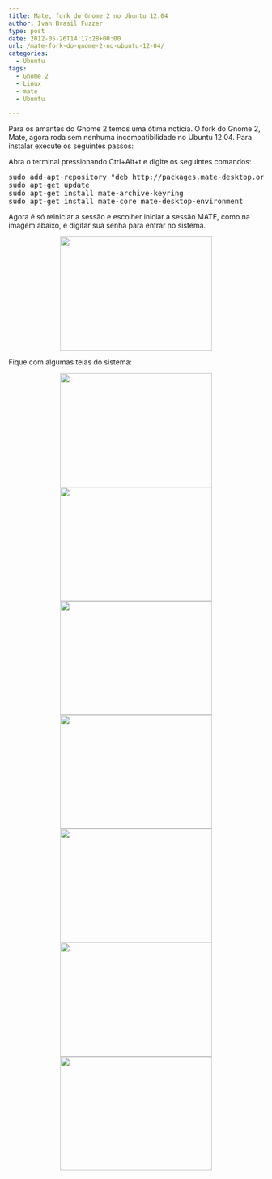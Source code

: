 ```yaml
---
title: Mate, fork do Gnome 2 no Ubuntu 12.04
author: Ivan Brasil Fuzzer
type: post
date: 2012-05-26T14:17:28+00:00
url: /mate-fork-do-gnome-2-no-ubuntu-12-04/
categories:
  - Ubuntu
tags:
  - Gnome 2
  - Linux
  - mate
  - Ubuntu

---
```

Para os amantes do Gnome 2 temos uma ótima notícia. O fork do Gnome 2, Mate, agora roda sem nenhuma incompatibilidade no Ubuntu 12.04. Para instalar execute os seguintes passos:

Abra o terminal pressionando Ctrl+Alt+t e digite os seguintes comandos:

<pre class="brush:shell">sudo add-apt-repository "deb http://packages.mate-desktop.org/repo/ubuntu precise main"
sudo apt-get update
sudo apt-get install mate-archive-keyring
sudo apt-get install mate-core mate-desktop-environment</pre>

Agora é só reiniciar a sessão e escolher iniciar a sessão MATE, como na imagem abaixo, e digitar sua senha para entrar no sistema.

<p style="text-align: center;">
  <a href="http://www.ubuntero.com.br/wp-content/uploads/2012/05/Captura-de-tela-de-2012-05-26-101047.png"><img class="alignnone size-medium wp-image-3552" title="Escolha de sessão" src="http://www.ubuntero.com.br/wp-content/uploads/2012/05/Captura-de-tela-de-2012-05-26-101047-300x225.png" alt="" width="300" height="225" /></a>
</p>

<p style="text-align: left;">
  Fique com algumas telas do sistema:
</p>

<p style="text-align: center;">
  <a href="http://www.ubuntero.com.br/wp-content/uploads/2012/05/Captura_de_tela.png"><img class="alignnone size-medium wp-image-3555" title="Captura_de_tela" src="http://www.ubuntero.com.br/wp-content/uploads/2012/05/Captura_de_tela-300x225.png" alt="" width="300" height="225" /></a> <a href="http://www.ubuntero.com.br/wp-content/uploads/2012/05/Captura_de_tela-1.png"><img class="alignnone size-medium wp-image-3556" title="Captura_de_tela-1" src="http://www.ubuntero.com.br/wp-content/uploads/2012/05/Captura_de_tela-1-300x225.png" alt="" width="300" height="225" /></a> <a href="http://www.ubuntero.com.br/wp-content/uploads/2012/05/Captura_de_tela-2.png"><img class="alignnone size-medium wp-image-3557" title="Captura_de_tela-2" src="http://www.ubuntero.com.br/wp-content/uploads/2012/05/Captura_de_tela-2-300x225.png" alt="" width="300" height="225" /></a> <a href="http://www.ubuntero.com.br/wp-content/uploads/2012/05/Captura_de_tela-3.png"><img class="alignnone size-medium wp-image-3558" title="Captura_de_tela-3" src="http://www.ubuntero.com.br/wp-content/uploads/2012/05/Captura_de_tela-3-300x225.png" alt="" width="300" height="225" /></a> <a href="http://www.ubuntero.com.br/wp-content/uploads/2012/05/Captura_de_tela-4.png"><img class="alignnone size-medium wp-image-3559" title="Captura_de_tela-4" src="http://www.ubuntero.com.br/wp-content/uploads/2012/05/Captura_de_tela-4-300x225.png" alt="" width="300" height="225" /></a> <a href="http://www.ubuntero.com.br/wp-content/uploads/2012/05/Captura_de_tela-5.png"><img class="alignnone size-medium wp-image-3560" title="Captura_de_tela-5" src="http://www.ubuntero.com.br/wp-content/uploads/2012/05/Captura_de_tela-5-300x225.png" alt="" width="300" height="225" /></a><a href="http://www.ubuntero.com.br/wp-content/uploads/2012/05/Captura_de_tela-6.png"><img class="alignnone size-medium wp-image-3561" title="Captura_de_tela-6" src="http://www.ubuntero.com.br/wp-content/uploads/2012/05/Captura_de_tela-6-300x225.png" alt="" width="300" height="225" /></a>
</p>
